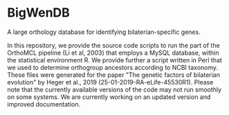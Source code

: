 # BigWenDB
A large orthology database for identifying bilaterian-specific genes.

In this repository, we provide the source code scripts to run the part of the OrthoMCL pipeline (Li et al, 2003) that employs a MySQL database, within the statistical environment R. 
We provide further a script written in Perl that we used to determine orthogroup ancestors according to NCBI taxonomy. 
These files were generated for the paper "The genetic factors of bilaterian evolution" by Heger et al., 2019 (25-01-2019-RA-eLife-45530R1). 
Please note that the currently available versions of the code may not run smoothly on some systems. 
We are currently working on an updated version and improved documentation. 

